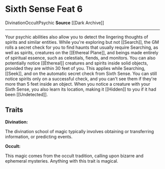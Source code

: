 ﻿---
actions: null
cost: null
element: null
feat: Sixth Sense
frequency: null
heighten_level: null
id: '3670'
level: '6'
name: Sixth Sense
prerequisite: null
rarity: Common
requirement: null
school: Divination
source: '[[DATABASE/source/Dark Archive|Dark Archive]]'
subcategory: null
trait:
- '[[DATABASE/trait/Divination|Divination]]'
- '[[DATABASE/trait/Occult|Occult]]'
- '[[DATABASE/trait/Psychic|Psychic]]'
trigger: null
type: Feat

---
# Sixth Sense <span class="item-type">Feat 6</span>

<span class="item-trait">Divination</span><span class="item-trait">Occult</span><span class="item-trait">Psychic</span>
**Source** [[Dark Archive]]

---
Your psychic abilities also allow you to detect the lingering thoughts of spirits and similar entities. While you're exploring but not [[Search]], the GM rolls a secret check for you to find haunts that usually require Searching, as well as spirits, creatures on the [[Ethereal Plane]], and beings made entirely of spiritual essence, such as celestials, fiends, and monitors.
 You can also potentially notice [[Ethereal]] creatures and spirits inside solid objects, provided they are within 30 feet of you. This applies while Searching, [[Seek]], and on the automatic secret check from Sixth Sense. You can still notice spirits only on a successful check, and you can't see them if they're more than 5 feet inside an object.
 When you notice a creature with your Sixth Sense, you also learn its location, making it [[Hidden]] to you if it had been [[Undetected]].

## Traits

**Divination:**

The divination school of magic typically involves obtaining or transferring information, or predicting events.

**Occult:**

This magic comes from the occult tradition, calling upon bizarre and ephemeral mysteries. Anything with this trait is magical.